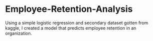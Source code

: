 # Employee-Retention-Analysis
Using a simple logistic regression and secondary dataset gotten from kaggle, I created a model that predicts employee retention in an organization.
